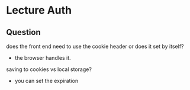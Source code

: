 # Lecture Auth

## Question

does the front end need to use the cookie header or does it set by itself?

- the browser handles it.

saving to cookies vs local storage?

- you can set the expiration
